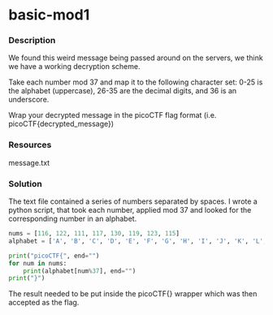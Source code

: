# basic-mod1

### Description

We found this weird message being passed around on the servers, we think we have a working decryption scheme. 

Take each number mod 37 and map it to the following character set: 0-25 is the alphabet (uppercase), 26-35 are the decimal digits, and 36 is an underscore. 

Wrap your decrypted message in the picoCTF flag format (i.e. picoCTF{decrypted_message})

### Resources

message.txt

### Solution

The text file contained a series of numbers separated by spaces. I wrote a python script, that took each number, applied mod 37 and looked for the corresponding number in an alphabet. 

``` python
nums = [116, 122, 111, 117, 130, 119, 123, 115]
alphabet = ['A', 'B', 'C', 'D', 'E', 'F', 'G', 'H', 'I', 'J', 'K', 'L', 'M','N', 'O','P', 'Q', 'R', 'S', 'T', 'U', 'V', 'W', 'X', 'Y', 'Z', '0', '1', '2', '3', '4', '5', '6', '7', '8', '9', '_']

print("picoCTF{", end="")
for num in nums:
    print(alphabet[num%37], end="")
print("}")
```

The result needed to be put inside the picoCTF{} wrapper which was then accepted as the flag. 